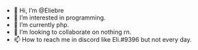 - 👋 Hi, I’m @Eliebre
- 👀 I’m interested in programming.
- 🌱 I’m currently php.
- 💞️ I’m looking to collaborate on nothing rn.
- 📫 How to reach me in discord like  Eli.#9396 but not every day.

<!---
Eliebre/Eliebre is a ✨ special ✨ repository because its `README.md` (this file) appears on your GitHub profile.
You can click the Preview link to take a look at your changes.
--->
